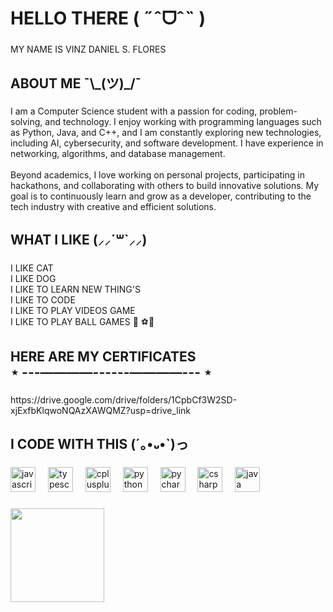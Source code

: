 <h1 align="left">HELLO THERE ( ˶ˆᗜˆ˵ )</h1>

###

<p align="left">MY NAME IS VINZ DANIEL S. FLORES</p>

###

<h2 align="left">ABOUT ME ¯\_(ツ)_/¯</h2>

###

<p align="left">I am a Computer Science student with a passion for coding, problem-solving, and technology. I enjoy working with programming languages such as Python, Java, and C++, and I am constantly exploring new technologies, including AI, cybersecurity, and software development. I have experience in networking, algorithms, and database management.<br><br>Beyond academics, I love working on personal projects, participating in hackathons, and collaborating with others to build innovative solutions. My goal is to continuously learn and grow as a developer, contributing to the tech industry with creative and efficient solutions.</p>

###

<h2 align="left">WHAT I LIKE  (⸝⸝´꒳`⸝⸝)</h2>

###

<p align="left">I LIKE CAT<br>I LIKE DOG<br>I LIKE TO LEARN NEW THING'S <br>I LIKE TO CODE<br>I LIKE TO PLAY VIDEOS GAME <br>I LIKE TO PLAY BALL GAMES 🏀 ⚽🏐</p>

###

<h2 align="left">HERE ARE MY CERTIFICATES<br>⋆ ---––——––------––——––--- ⋆</h2>

###

<p align="left">https://drive.google.com/drive/folders/1CpbCf3W2SD-xjExfbKlqwoNQAzXAWQMZ?usp=drive_link</p>

###

<h2 align="left">I CODE WITH THIS (´｡•᎑•`)っ</h2>

###

<div align="left">
  <img src="https://cdn.jsdelivr.net/gh/devicons/devicon/icons/javascript/javascript-original.svg" height="40" alt="javascript logo"  />
  <img width="12" />
  <img src="https://cdn.jsdelivr.net/gh/devicons/devicon/icons/typescript/typescript-original.svg" height="40" alt="typescript logo"  />
  <img width="12" />
  <img src="https://cdn.jsdelivr.net/gh/devicons/devicon/icons/cplusplus/cplusplus-original.svg" height="40" alt="cplusplus logo"  />
  <img width="12" />
  <img src="https://cdn.jsdelivr.net/gh/devicons/devicon/icons/python/python-original.svg" height="40" alt="python logo"  />
  <img width="12" />
  <img src="https://cdn.jsdelivr.net/gh/devicons/devicon/icons/pycharm/pycharm-original.svg" height="40" alt="pycharm logo"  />
  <img width="12" />
  <img src="https://cdn.jsdelivr.net/gh/devicons/devicon/icons/csharp/csharp-original.svg" height="40" alt="csharp logo"  />
  <img width="12" />
  <img src="https://cdn.jsdelivr.net/gh/devicons/devicon/icons/java/java-original.svg" height="40" alt="java logo"  />
</div>

###

<img align="left" height="150" src="https://media.giphy.com/media/v1.Y2lkPTc5MGI3NjExd2Q3eDA3eTZ3bXZnaDltMDdrZDdjMWw2ZzVxNzI2eWdhZWJyejJ6YSZlcD12MV9naWZzX3NlYXJjaCZjdD1n/3oz8xIsloV7zOmt81G/giphy.gif"  />

###

